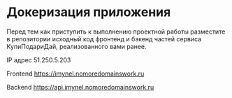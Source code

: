 # Докеризация приложения

Перед тем как приступить к выполнению проектной работы разместите в репозитории исходный код фронтенд и бэкенд частей сервиса КупиПодариДай, реализованного вами ранее.

IP адрес 51.250.5.203

Frontend https://imynel.nomoredomainswork.ru

Backend https://api.imynel.nomoredomainswork.ru
